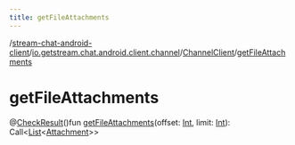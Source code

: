 ```yaml
---
title: getFileAttachments
---
```

/[stream-chat-android-client](../../index.md)/[io.getstream.chat.android.client.channel](../index.md)/[ChannelClient](index.md)/[getFileAttachments](getFileAttachments.md)  
  
  
  
# getFileAttachments  
@[CheckResult](https://developer.android.com/reference/kotlin/androidx/annotation/CheckResult.html)()fun [getFileAttachments](getFileAttachments.md)(offset: [Int](https://kotlinlang.org/api/latest/jvm/stdlib/kotlin/-int/index.html), limit: [Int](https://kotlinlang.org/api/latest/jvm/stdlib/kotlin/-int/index.html)): Call&lt;[List](https://kotlinlang.org/api/latest/jvm/stdlib/kotlin.collections/-list/index.html)&lt;[Attachment](../../io.getstream.chat.android.client.models/Attachment/index.md)&gt;&gt;
